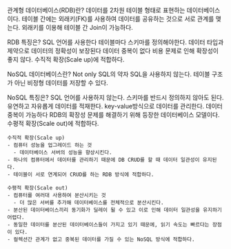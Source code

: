 
관계형 데이터베이스(RDB)란?
데이터를 2차원 테이블 형태로 표현하는 데이터베이스이다.
테이블 간에는 외래키(FK)를 사용하여 데이터를 공유하는 것으로 서로 관계를 맺는다.
외래키를 이용해 테이블 간 Join이 가능하다.


RDB 특징은?
SQL 언어를 사용한다
테이블마다 스키마를 정의해야한다.
데이터 타입과 제약으로 데이터의 정확성이 보장된다
데이터 중복이 없다
비용 문제로 인해 확장성이 좋지 않다.
수직적 확장(Scale up)에 적합하다.

NoSQL 데이터베이스란?
Not only SQL의 약자
SQL을 사용하지 않는다.
테이블 구조가 아닌 비정형 데이터를 저장할 수 있다.


NoSQL 특징은?
SQL 언어를 사용하지 않는다.
스키마를 반드시 정의하지 않아도 된다.
유연하고 자유롭게 데이터를 적재한다.
key-value방식으로 데이터를 관리한다.
데이터 중복이 가능하다
RDB의 확장성 문제를 해결하기 위해 등장한 데이터베이스 모델이다.
수평적 확장(Scale out)에 적합하다.

```
수직적 확장(Scale up)
- 컴퓨터 성능을 업그레이드 하는 것
  - 데이터베이스 서버의 성능을 향상시킨다.
- 하나의 컴퓨터에서 데이터를 관리하기 때문에 DB CRUD를 할 때 데이터 일관성이 유지된다.
- 테이블이 서로 연계되어 CRUD를 하는 RDB 방식에 적합하다.

수평적 확장(Scale out)
- 컴퓨터를 여러대 사용하여 분산시키는 것
  - 더 많은 서버를 추가해 데이터베이스를 전체적으로 분산시킨다.
- 분산된 데이터베이스끼리 동기화가 딜레이 될 수 있고 이로 인해 데이터 일관성을 유지하기 어렵다.
- 동일한 데이터를 분산된 데이터베이스들이 가지고 있기 때문에, 읽기 속도는 빠르다는 장점이 있다.
- 컬렉션간 관계가 없고 중복된 데이터를 가질 수 있는 NoSQL 방식에 적합하다.

```
